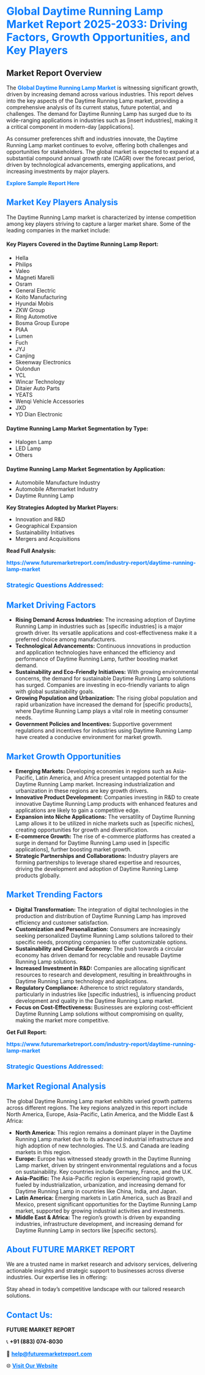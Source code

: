 <h1 style="color: #007BFF;">Global Daytime Running Lamp Market Report 2025-2033: Driving Factors, Growth Opportunities, and Key Players</h1>

<section id="overview">
<h2>Market Report Overview</h2>
<p>The <a href="https://www.futuremarketreport.com/industry-report/daytime-running-lamp-market" style="color: #007BFF; text-decoration: none;"><strong>Global Daytime Running Lamp Market</strong></a> is witnessing significant growth, driven by increasing demand across various industries. This report delves into the key aspects of the Daytime Running Lamp market, providing a comprehensive analysis of its current status, future potential, and challenges. The demand for Daytime Running Lamp has surged due to its wide-ranging applications in industries such as [insert industries], making it a critical component in modern-day [applications].</p>
<p>As consumer preferences shift and industries innovate, the Daytime Running Lamp market continues to evolve, offering both challenges and opportunities for stakeholders. The global market is expected to expand at a substantial compound annual growth rate (CAGR) over the forecast period, driven by technological advancements, emerging applications, and increasing investments by major players.</p>
</section>

<section id="overview">
<p><a href="https://www.futuremarketreport.com/request-sample/reportId=106787" style="color: #007BFF; text-decoration: none;"><strong>Explore Sample Report Here</strong></a></p>
</section>

<section id="key-players">
<h2 style="color: #007BFF;">Market Key Players Analysis</h2>
<p>The Daytime Running Lamp market is characterized by intense competition among key players striving to capture a larger market share. Some of the leading companies in the market include:</p>
<h4>Key Players Covered in the Daytime Running Lamp Report:</h4>
<ul><li>Hella</li><li>Philips</li><li>Valeo</li><li>Magneti Marelli</li><li>Osram</li><li>General Electric</li><li>Koito Manufacturing</li><li>Hyundai Mobis</li><li>ZKW Group</li><li>Ring Automotive</li><li>Bosma Group Europe</li><li>PIAA</li><li>Lumen</li><li>Fuch</li><li>JYJ</li><li>Canjing</li><li>Skeenway Electronics</li><li>Oulondun</li><li>YCL</li><li>Wincar Technology</li><li>Ditaier Auto Parts</li><li>YEATS</li><li>Wenqi Vehicle Accessories</li><li>JXD</li><li>YD Dian Electronic</li></ul>
<h4>Daytime Running Lamp Market Segmentation by Type:</h4>
<ul><li>Halogen Lamp</li><li>LED Lamp</li><li>Others</li></ul>

<h4>Daytime Running Lamp Market Segmentation by Application:</h4>
<ul><li>Automobile Manufacture Industry</li><li>Automobile Aftermarket Industry</li><li>Daytime Running Lamp</li></ul>
<p><strong>Key Strategies Adopted by Market Players:</strong></p>
<ul>
<li>Innovation and R&D</li>
<li>Geographical Expansion</li>
<li>Sustainability Initiatives</li>
<li>Mergers and Acquisitions</li>
</ul>
</section>

<section>
<p><strong>Read Full Analysis: </strong></p><a href="https://www.futuremarketreport.com/industry-report/daytime-running-lamp-market" style="color: #007BFF; text-decoration: none;"><strong>https://www.futuremarketreport.com/industry-report/daytime-running-lamp-market</strong></a>
<h3 style="color: #007BFF;">Strategic Questions Addressed:</h3>
</section>

<section id="driving-factors">
<h2 style="color: #007BFF;">Market Driving Factors</h2>
<ul>
<li><strong>Rising Demand Across Industries:</strong> The increasing adoption of Daytime Running Lamp in industries such as [specific industries] is a major growth driver. Its versatile applications and cost-effectiveness make it a preferred choice among manufacturers.</li>
<li><strong>Technological Advancements:</strong> Continuous innovations in production and application technologies have enhanced the efficiency and performance of Daytime Running Lamp, further boosting market demand.</li>
<li><strong>Sustainability and Eco-Friendly Initiatives:</strong> With growing environmental concerns, the demand for sustainable Daytime Running Lamp solutions has surged. Companies are investing in eco-friendly variants to align with global sustainability goals.</li>
<li><strong>Growing Population and Urbanization:</strong> The rising global population and rapid urbanization have increased the demand for [specific products], where Daytime Running Lamp plays a vital role in meeting consumer needs.</li>
<li><strong>Government Policies and Incentives:</strong> Supportive government regulations and incentives for industries using Daytime Running Lamp have created a conducive environment for market growth.</li>
</ul>
</section>

<section id="growth-opportunities">
<h2 style="color: #007BFF;">Market Growth Opportunities</h2>
<ul>
<li><strong>Emerging Markets:</strong> Developing economies in regions such as Asia-Pacific, Latin America, and Africa present untapped potential for the Daytime Running Lamp market. Increasing industrialization and urbanization in these regions are key growth drivers.</li>
<li><strong>Innovative Product Development:</strong> Companies investing in R&D to create innovative Daytime Running Lamp products with enhanced features and applications are likely to gain a competitive edge.</li>
<li><strong>Expansion into Niche Applications:</strong> The versatility of Daytime Running Lamp allows it to be utilized in niche markets such as [specific niches], creating opportunities for growth and diversification.</li>
<li><strong>E-commerce Growth:</strong> The rise of e-commerce platforms has created a surge in demand for Daytime Running Lamp used in [specific applications], further boosting market growth.</li>
<li><strong>Strategic Partnerships and Collaborations:</strong> Industry players are forming partnerships to leverage shared expertise and resources, driving the development and adoption of Daytime Running Lamp products globally.</li>
</ul>
</section>

<section id="trending-factors">
<h2 style="color: #007BFF;">Market Trending Factors</h2>
<ul>
<li><strong>Digital Transformation:</strong> The integration of digital technologies in the production and distribution of Daytime Running Lamp has improved efficiency and customer satisfaction.</li>
<li><strong>Customization and Personalization:</strong> Consumers are increasingly seeking personalized Daytime Running Lamp solutions tailored to their specific needs, prompting companies to offer customizable options.</li>
<li><strong>Sustainability and Circular Economy:</strong> The push towards a circular economy has driven demand for recyclable and reusable Daytime Running Lamp solutions.</li>
<li><strong>Increased Investment in R&D:</strong> Companies are allocating significant resources to research and development, resulting in breakthroughs in Daytime Running Lamp technology and applications.</li>
<li><strong>Regulatory Compliance:</strong> Adherence to strict regulatory standards, particularly in industries like [specific industries], is influencing product development and quality in the Daytime Running Lamp market.</li>
<li><strong>Focus on Cost-Effectiveness:</strong> Businesses are exploring cost-efficient Daytime Running Lamp solutions without compromising on quality, making the market more competitive.</li>
</ul>
</section>

<section>
<p><strong>Get Full Report: </strong></p><a href="https://www.futuremarketreport.com/industry-report/daytime-running-lamp-market" style="color: #007BFF; text-decoration: none;"><strong>https://www.futuremarketreport.com/industry-report/daytime-running-lamp-market</strong></a>
<h3 style="color: #007BFF;">Strategic Questions Addressed:</h3>
</section>


<section id="regional-analysis">
<h2 style="color: #007BFF;">Market Regional Analysis</h2>
<p>The global Daytime Running Lamp market exhibits varied growth patterns across different regions. The key regions analyzed in this report include North America, Europe, Asia-Pacific, Latin America, and the Middle East & Africa:</p>
<ul>
<li><strong>North America:</strong> This region remains a dominant player in the Daytime Running Lamp market due to its advanced industrial infrastructure and high adoption of new technologies. The U.S. and Canada are leading markets in this region.</li>
<li><strong>Europe:</strong> Europe has witnessed steady growth in the Daytime Running Lamp market, driven by stringent environmental regulations and a focus on sustainability. Key countries include Germany, France, and the U.K.</li>
<li><strong>Asia-Pacific:</strong> The Asia-Pacific region is experiencing rapid growth, fueled by industrialization, urbanization, and increasing demand for Daytime Running Lamp in countries like China, India, and Japan.</li>
<li><strong>Latin America:</strong> Emerging markets in Latin America, such as Brazil and Mexico, present significant opportunities for the Daytime Running Lamp market, supported by growing industrial activities and investments.</li>
<li><strong>Middle East & Africa:</strong> The region’s growth is driven by expanding industries, infrastructure development, and increasing demand for Daytime Running Lamp in sectors like [specific sectors].</li>
</ul>
</section>

<footer>
<h2 style="color: #007BFF;">About FUTURE MARKET REPORT</h2>
<p>We are a trusted name in market research and advisory services, delivering actionable insights and strategic support to businesses across diverse industries. Our expertise lies in offering:</p>

<p>Stay ahead in today’s competitive landscape with our tailored research solutions.</p>

<h2 style="color: #007BFF;">Contact Us:</h2>
<p><strong>FUTURE MARKET REPORT</strong></p>
<p>📞 <strong>+91 (883) 074-8030</strong></p>
<p>📧 <strong><a href="mailto:help@futuremarketreport.com" style="color: #007BFF;">help@futuremarketreport.com</a></strong></p>
<p>🌐 <strong><a href="https://www.futuremarketreport.com/" style="color: #007BFF;">Visit Our Website</a></strong></p>
</footer>
